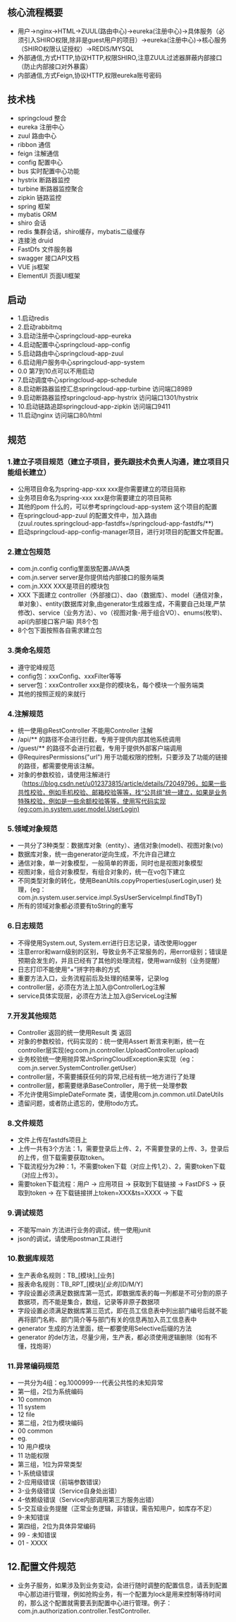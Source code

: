 ## 核心流程概要
- 用户->nginx->HTML->ZUUL(路由中心)->eureka(注册中心)->具体服务（必须引入SHIRO权限,除非是guest用户的项目）->eureka(注册中心)->核心服务（SHIRO权限认证授权）->REDIS/MYSQL
- 外部通信,方式HTTP,协议HTTP,权限SHIRO,注意ZUUL过滤器屏蔽内部接口（防止内部接口对外暴露）
- 内部通信,方式Feign,协议HTTP,权限eureka账号密码


## 技术栈
- springcloud 整合
- eureka 注册中心
- zuul 路由中心
- ribbon 通信
- feign 注解通信
- config 配置中心
- bus 实时配置中心功能
- hystrix 断路器监控
- turbine 断路器监控聚合
- zipkin 链路监控
- spring 框架
- mybatis ORM  
- shiro 会话
- redis 集群会话，shiro缓存，mybatis二级缓存
- 连接池 druid
- FastDfs 文件服务器
- swagger 接口API文档
- VUE js框架
- ElementUI  页面UI框架


## 启动
- 1.启动redis
- 2.启动rabbitmq
- 3.启动注册中心springcloud-app-eureka
- 4.启动配置中心springcloud-app-config
- 5.启动路由中心springcloud-app-zuul
- 6.启动用户服务中心springcloud-app-system
- 0.0 第7到10点可以不用启动
- 7.启动调度中心springcloud-app-schedule
- 8.启动断路器监控汇总springcloud-app-turbine 访问端口8989
- 9.启动断路器监控springcloud-app-hystrix 访问端口1301/hystrix
- 10.启动链路追踪springcloud-app-zipkin 访问端口9411
- 11.启动nginx 访问端口80/html



##  规范
### 1.建立子项目规范（建立子项目，要先跟技术负责人沟通，建立项目只能组长建立）
- 公用项目命名为spring-app-xxx xxx是你需要建立的项目简称
- 业务项目命名为spring-xxx  xxx是你需要建立的项目简称
- 其他的pom 什么的，可以参考springcloud-app-system 这个项目的配置
- 在springcloud-app-zuul 的配置文件中，加入路由(zuul.routes.springcloud-app-fastdfs=/springcloud-app-fastdfs/**)
- 启动springcloud-app-config-manager项目，进行对项目的配置文件配置。
### 2.建立包规范
- com.jn.config   config里面放配置JAVA类 
- com.jn.server  server是你提供给内部接口的服务端类
- com.jn.XXX XXX是项目的模块包
- XXX 下面建立 controller（外部接口）、dao（数据库）、model（通信对象，单对象）、entity(数据库对象,由generator生成器生成，不需要自己处理,严禁修改)、service（业务方法）、vo（视图对象-用于组合VO）、enums(枚举)、api(内部接口客户端) 共8个包
- 8个包下面按照各自需求建立包
### 3.类命名规范
- 遵守驼峰规范 
- config包：xxxConfig、xxxFilter等等
- server包：xxxController xxx是你的模块名，每个模块一个服务端类
- 其他的按照正规的来就行
### 4.注解规范
- 统一使用@RestController  不能用Controller 注解
- /api/** 的路径不会进行拦截，专用于提供内部其他系统调用
- /guest/** 的路径不会进行拦截，专用于提供外部客户端调用
- @RequiresPermissions("url") 用于功能权限的控制，只要涉及了功能的链接的路径，都需要使用该注解。  
- 对象的参数校验，请使用注解进行（https://blog.csdn.net/u012373815/article/details/72049796，如果一些共性校验，例如手机校验、邮箱校验等等，找“公共组”统一建立，如果是业务特殊校验，例如是一些余额校验等等，使用写代码实现(eg:com.jn.system.user.model.UserLogin)

### 5.领域对象规范
- 一共分了3种类型：数据库对象（entity）、通信对象(model)、视图对象(vo)
- 数据库对象，统一由generator逆向生成，不允许自己建立
- 通信对象，单一对象模型，一般简单的界面，同时也是视图对象模型
- 视图对象，组合对象模型，有组合对象的，统一在vo包下建立
- 不同类型对象的转化，使用BeanUtils.copyProperties(userLogin,user) 处理，(eg：com.jn.system.user.service.impl.SysUserServiceImpl.findTByT)
- 所有的领域对象都必须要有toString的重写

### 6.日志规范
- 不得使用System.out, System.err进行日志记录，请改使用logger
- 注意error和warn级别的区别，导致业务不正常服务的，用error级别；错误是预期会发生的，并且已经有了其他的处理流程，使用warn级别（业务提醒）
- 日志打印不能使用“+”拼字符串的方式
- 重要方法入口，业务流程前后及处理的结果等，记录log
- controller层，必须在方法上加入@ControllerLog注解
- service具体实现层，必须在方法上加入@ServiceLog注解

### 7.开发其他规范
- Controller 返回的统一使用Result<T> 类 返回
- 对象的参数校验，代码实现的：统一使用Assert 断言来判断，统一在controller层实现(eg:com.jn.controller.UploadController.upload)
- 业务校验统一使用抛异常JnSpringCloudException来实现（eg：com.jn.server.SystemController.getUser）
- controller层，不需要捕获任何的异常,已经有统一地方进行了处理
- controller层，都需要继承BaseController，用于统一处理参数
- 不允许使用SimpleDateFormate 类，请使用com.jn.common.util.DateUtils
- 遗留问题，或者防止遗忘的，使用todo方式。

### 8.文件规范
- 文件上传在fastdfs项目上
- 上传一共有3个方法：1，需要登录后上传、2，不需要登录的上传、3，登录后的上传，但下载需要获取token。
- 下载流程分为2种：1，不需要token下载（对应上传1,2）、2，需要token下载（对应上传3）。
- 需要token下载流程：用户 -> 应用项目 -> 获取到下载链接 -> FastDFS -> 获取到token -> 在下载链接拼上token=XXX&ts=XXXX -> 下载

### 9.调试规范
- 不能写main 方法进行业务的调试，统一使用junit
- json的调试，请使用postman工具进行

### 10.数据库规范
- 生产表命名规则：TB_[模块]_[业务]
- 报表命名规则：TB_RPT_[模块]_[业务]_[D/M/Y]
- 字段设置必须满足数据库第一范式，即数据库表的每一列都是不可分割的原子数据项，而不能是集合，数组，记录等非原子数据项
- 字段设置必须满足数据库第三范式，即在员工信息表中列出部门编号后就不能再将部门名称、部门简介等与部门有关的信息再加入员工信息表中
- generator 生成的方法里面，统一都要使用Selective后缀的方法
- generator 的del方法，尽量少用，生产表，都必须使用逻辑删除（如有不懂，找炮哥）

### 11.异常编码规范

- 一共分为4组：eg.1000999---代表公共性的未知异常
- 第一组，2位为系统编码
- 10			common
- 11			system
- 12			file
- 第二组，2位为模块编码
- 00		common
- eg.
- 10		用户模块
- 11		功能权限			
- 第三组，1位为异常类型
- 1-系统级错误
- 2-应用级错误（前端参数错误）
- 3-业务级错误（Service自身处出错）
- 4-依赖级错误（Service内部调用第三方服务出错）
- 5-交互级业务提醒（正常业务逻辑，非错误，需告知用户，如库存不足）
- 9-未知错误
- 第四组，2位为具体异常编码
- 99 - 未知错误
- 01 - XXXX


## 12.配置文件规范
- 业务子服务，如果涉及到业务变动，会进行随时调整的配置信息，请丢到配置中心那边进行管理，例如抢购业务，有一个配置为lock是用来控制等待时间的，那么这个配置就需要丢到配置中心进行管理。例子：com.jn.authorization.controller.TestController.
